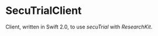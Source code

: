 SecuTrialClient
===============

Client, written in Swift 2.0, to use _secuTrial_ with _ResearchKit_.
